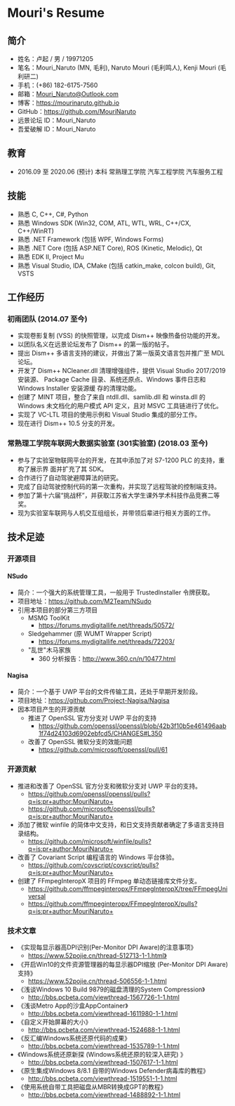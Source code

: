 ﻿# Mouri's Resume

## 简介

- 姓名：卢起 / 男 / 19971205
- 笔名：Mouri_Naruto (MN, 毛利), Naruto Mouri (毛利鸣人), Kenji Mouri (毛利研二)
- 手机：(+86) 182-6175-7560
- 邮箱：Mouri_Naruto@Outlook.com
- 博客：https://mourinaruto.github.io
- GitHub：https://github.com/MouriNaruto
- 远景论坛 ID：Mouri_Naruto
- 吾爱破解 ID：Mouri_Naruto

## 教育

- 2016.09 至 2020.06 (预计) 本科 常熟理工学院 汽车工程学院 汽车服务工程

## 技能

- 熟悉 C, C++, C#, Python
- 熟悉 Windows SDK (Win32, COM, ATL, WTL, WRL, C++/CX, C++/WinRT)
- 熟悉 .NET Framework (包括 WPF, Windows Forms)
- 熟悉 .NET Core (包括 ASP.NET Core), ROS (Kinetic, Melodic), Qt
- 熟悉 EDK II, Project Mu
- 熟悉 Visual Studio, IDA, CMake (包括 catkin_make, colcon build), Git, VSTS

## 工作经历

### 初雨团队 (2014.07 至今)

- 实现卷影复制 (VSS) 的快照管理，以完成 Dism++ 映像热备份功能的开发。
- 以团队名义在远景论坛发布了 Dism++ 的第一版的帖子。
- 提出 Dism++ 多语言支持的建议，并做出了第一版英文语言包并推广至 MDL 论坛。
- 开发了 Dism++ NCleaner.dll 清理增强组件，提供 Visual Studio 2017/2019 安装源、
  Package Cache 目录、系统还原点、Windows 事件日志和 Windows Installer 安装源缓
  存的清理功能。
- 创建了 MINT 项目，整合了来自 ntdll.dll、samlib.dll 和 winsta.dll 的 Windows
  未文档化的用户模式 API 定义，且对 MSVC 工具链进行了优化。
- 实现了 VC-LTL 项目的使用示例和 Visual Studio 集成的部分工作。
- 现在进行 Dism++ 10.5 分支的开发。

### 常熟理工学院车联网大数据实验室 (301实验室) (2018.03 至今)

- 参与了实验室物联网平台的开发，在其中添加了对 S7-1200 PLC 的支持，重构了展示界
  面并扩充了其 SDK。
- 合作进行了自动驾驶避障算法的研究。
- 完成了自动驾驶控制代码的第一次重构，并实现了远程驾驶的控制端支持。
- 参加了第十六届“挑战杯”，并获取江苏省大学生课外学术科技作品竞赛二等奖。
- 现为实验室车联网与人机交互组组长，并带领后辈进行相关方面的工作。 

## 技术足迹

### 开源项目

#### NSudo

- 简介：一个强大的系统管理工具，一般用于 TrustedInstaller 令牌获取。
- 项目地址：https://github.com/M2Team/NSudo
- 引用本项目的部分第三方项目
  - MSMG ToolKit
    - https://forums.mydigitallife.net/threads/50572/
  - Sledgehammer (原 WUMT Wrapper Script)
    - https://forums.mydigitallife.net/threads/72203/
  - "乱世"木马家族
    - 360 分析报告：http://www.360.cn/n/10477.html

#### Nagisa

- 简介：一个基于 UWP 平台的文件传输工具，还处于早期开发阶段。
- 项目地址：https://github.com/Project-Nagisa/Nagisa
- 因本项目产生的开源贡献
  - 推进了 OpenSSL 官方分支对 UWP 平台的支持
    - https://github.com/openssl/openssl/blob/42b3f10b5e461496aab1f74d24103d6902ebfcd5/CHANGES#L350
  - 改善了 OpenSSL 微软分支的效能问题
    - https://github.com/microsoft/openssl/pull/61

### 开源贡献

- 推进和改善了 OpenSSL 官方分支和微软分支对 UWP 平台的支持。
  - https://github.com/openssl/openssl/pulls?q=is:pr+author:MouriNaruto+
  - https://github.com/microsoft/openssl/pulls?q=is:pr+author:MouriNaruto+
- 添加了微软 winfile 的简体中文支持，和日文支持贡献者确定了多语言支持目录结构。
  - https://github.com/microsoft/winfile/pulls?q=is:pr+author:MouriNaruto+
- 改善了 Covariant Script 编程语言的 Windows 平台体验。
  - https://github.com/covscript/covscript/pulls?q=is:pr+author:MouriNaruto+
- 创建了 FFmpegInteropX 项目的 FFmpeg 单动态链接库文件分支。
  - https://github.com/ffmpeginteropx/FFmpegInteropX/tree/FFmpegUniversal
  - https://github.com/ffmpeginteropx/FFmpegInteropX/pulls?q=is:pr+author:MouriNaruto+

### 技术文章

- 《实现每显示器高DPI识别(Per-Monitor DPI Aware)的注意事项》
  - https://www.52pojie.cn/thread-512713-1-1.html》
- 《开启Win10的文件资源管理器的每显示器DPI缩放 (Per-Monitor DPI Aware) 支持》
  - https://www.52pojie.cn/thread-506556-1-1.html
- 《浅谈Windows 10 Build 9879的磁盘清理的System Compression》
  - http://bbs.pcbeta.com/viewthread-1567726-1-1.html
- 《浅谈Metro App的沙盒AppContainer》
  - http://bbs.pcbeta.com/viewthread-1611980-1-1.html
- 《自定义开始屏幕的大小》
  - http://bbs.pcbeta.com/viewthread-1524688-1-1.html
- 《反汇编Windows系统还原代码的成果》
  - http://bbs.pcbeta.com/viewthread-1535789-1-1.html
- 《Windows系统还原新探 (Windows系统还原的较深入研究) 》
  - http://bbs.pcbeta.com/viewthread-1507617-1-1.html
- 《原生集成Windows 8/8.1 自带的Windows Defender病毒库的教程》
  - http://bbs.pcbeta.com/viewthread-1519551-1-1.html
- 《使用系统自带工具把磁盘从MBR转换成GPT的教程》
  - http://bbs.pcbeta.com/viewthread-1488892-1-1.html
